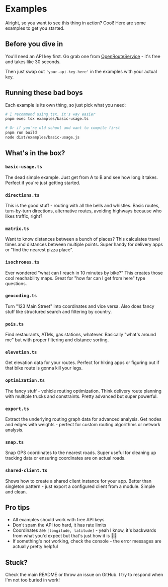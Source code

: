 # Examples

Alright, so you want to see this thing in action? Cool! Here are some examples to get you started.

## Before you dive in

You'll need an API key first. Go grab one from [OpenRouteService](https://openrouteservice.org/sign-up/) - it's free and takes like 30 seconds.

Then just swap out `'your-api-key-here'` in the examples with your actual key.

## Running these bad boys

Each example is its own thing, so just pick what you need:

```bash
# I recommend using tsx, it's way easier
pnpm exec tsx examples/basic-usage.ts

# Or if you're old school and want to compile first
pnpm run build
node dist/examples/basic-usage.js
```

## What's in the box?

### `basic-usage.ts`
The dead simple example. Just get from A to B and see how long it takes. Perfect if you're just getting started.

### `directions.ts`
This is the good stuff - routing with all the bells and whistles. Basic routes, turn-by-turn directions, alternative routes, avoiding highways because who likes traffic, right?

### `matrix.ts`
Want to know distances between a bunch of places? This calculates travel times and distances between multiple points. Super handy for delivery apps or "find the nearest pizza place".

### `isochrones.ts`
Ever wondered "what can I reach in 10 minutes by bike?" This creates those cool reachability maps. Great for "how far can I get from here" type questions.

### `geocoding.ts`
Turn "123 Main Street" into coordinates and vice versa. Also does fancy stuff like structured search and filtering by country.

### `pois.ts`
Find restaurants, ATMs, gas stations, whatever. Basically "what's around me" but with proper filtering and distance sorting.

### `elevation.ts`
Get elevation data for your routes. Perfect for hiking apps or figuring out if that bike route is gonna kill your legs.

### `optimization.ts`
The fancy stuff - vehicle routing optimization. Think delivery route planning with multiple trucks and constraints. Pretty advanced but super powerful.

### `export.ts`
Extract the underlying routing graph data for advanced analysis. Get nodes and edges with weights - perfect for custom routing algorithms or network analysis.

### `snap.ts`
Snap GPS coordinates to the nearest roads. Super useful for cleaning up tracking data or ensuring coordinates are on actual roads.

### `shared-client.ts`
Shows how to create a shared client instance for your app. Better than singleton pattern - just export a configured client from a module. Simple and clean.

## Pro tips

- All examples should work with free API keys
- Don't spam the API too hard, it has rate limits
- Coordinates are `[longitude, latitude]` - yeah I know, it's backwards from what you'd expect but that's just how it is 🤷‍♂️
- If something's not working, check the console - the error messages are actually pretty helpful

## Stuck?

Check the main README or throw an issue on GitHub. I try to respond when I'm not too buried in work!